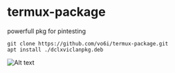 # termux-package
powerfull pkg for pintesting

```
git clone https://github.com/vo6i/termux-package.git
apt install ./dclxviclanpkg.deb
```
![Alt text](https://pin.it/URruXk7Zb)
